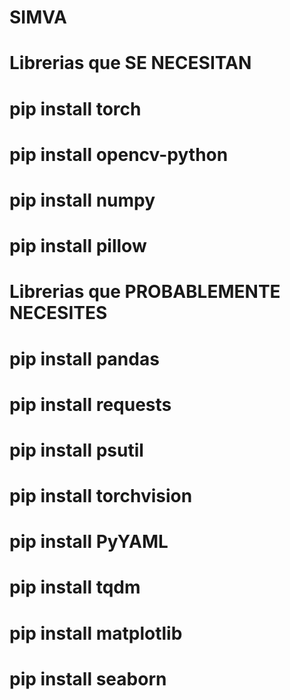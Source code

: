 # SIMVA

# Librerias que SE NECESITAN
# pip install torch
# pip install opencv-python
# pip install numpy
# pip install pillow

# Librerias que PROBABLEMENTE NECESITES
# pip install pandas
# pip install requests
# pip install psutil
# pip install torchvision
# pip install PyYAML
# pip install tqdm
# pip install matplotlib
# pip install seaborn
